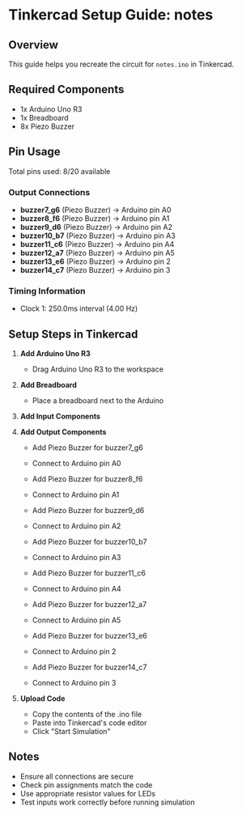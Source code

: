 # Tinkercad Setup Guide: notes

## Overview
This guide helps you recreate the circuit for `notes.ino` in Tinkercad.

## Required Components
- 1x Arduino Uno R3
- 1x Breadboard
- 8x Piezo Buzzer

## Pin Usage
Total pins used: 8/20 available

### Output Connections
- **buzzer7_g6** (Piezo Buzzer) → Arduino pin A0
- **buzzer8_f6** (Piezo Buzzer) → Arduino pin A1
- **buzzer9_d6** (Piezo Buzzer) → Arduino pin A2
- **buzzer10_b7** (Piezo Buzzer) → Arduino pin A3
- **buzzer11_c6** (Piezo Buzzer) → Arduino pin A4
- **buzzer12_a7** (Piezo Buzzer) → Arduino pin A5
- **buzzer13_e6** (Piezo Buzzer) → Arduino pin 2
- **buzzer14_c7** (Piezo Buzzer) → Arduino pin 3

### Timing Information
- Clock 1: 250.0ms interval (4.00 Hz)

## Setup Steps in Tinkercad

1. **Add Arduino Uno R3**
   - Drag Arduino Uno R3 to the workspace

2. **Add Breadboard**
   - Place a breadboard next to the Arduino

3. **Add Input Components**
4. **Add Output Components**
   - Add Piezo Buzzer for buzzer7_g6
   - Connect to Arduino pin A0

   - Add Piezo Buzzer for buzzer8_f6
   - Connect to Arduino pin A1

   - Add Piezo Buzzer for buzzer9_d6
   - Connect to Arduino pin A2

   - Add Piezo Buzzer for buzzer10_b7
   - Connect to Arduino pin A3

   - Add Piezo Buzzer for buzzer11_c6
   - Connect to Arduino pin A4

   - Add Piezo Buzzer for buzzer12_a7
   - Connect to Arduino pin A5

   - Add Piezo Buzzer for buzzer13_e6
   - Connect to Arduino pin 2

   - Add Piezo Buzzer for buzzer14_c7
   - Connect to Arduino pin 3

5. **Upload Code**
   - Copy the contents of the .ino file
   - Paste into Tinkercad's code editor
   - Click "Start Simulation"

## Notes
- Ensure all connections are secure
- Check pin assignments match the code
- Use appropriate resistor values for LEDs
- Test inputs work correctly before running simulation
